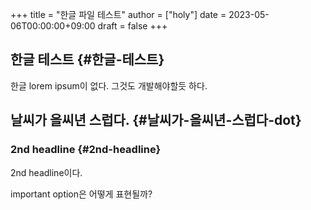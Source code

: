 +++
title = "한글 파일 테스트"
author = ["holy"]
date = 2023-05-06T00:00:00+09:00
draft = false
+++

## 한글 테스트 {#한글-테스트}

한글 lorem ipsum이 없다. 그것도 개발해야할듯 하다.


## 날씨가 을씨년 스럽다. {#날씨가-을씨년-스럽다-dot}


### 2nd headline {#2nd-headline}

2nd headline이다.

<div class="important">

important option은 어떻게 표현될까?

</div>
